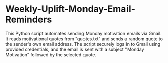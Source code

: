 # Weekly-Uplift-Monday-Email-Reminders
This Python script automates sending Monday motivation emails via Gmail. It reads motivational quotes from "quotes.txt" and sends a random quote to the sender's own email address. The script securely logs in to Gmail using provided credentials, and the email is sent with a subject "Monday Motivation" followed by the selected quote.
